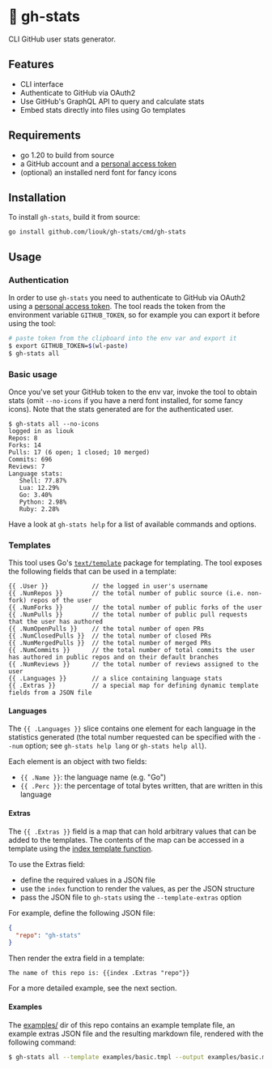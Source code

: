 # :scroll: gh-stats
CLI GitHub user stats generator.

## Features
- CLI interface
- Authenticate to GitHub via OAuth2
- Use GitHub's GraphQL API to query and calculate stats
- Embed stats directly into files using Go templates

## Requirements
- go 1.20 to build from source
- a GitHub account and a [personal access token](https://docs.github.com/en/authentication/keeping-your-account-and-data-secure/creating-a-personal-access-token)
- (optional) an installed nerd font for fancy icons

## Installation
To install `gh-stats`, build it from source:
```
go install github.com/liouk/gh-stats/cmd/gh-stats
```

## Usage

### Authentication
In order to use `gh-stats` you need to authenticate to GitHub via OAuth2 using a [personal access token](https://docs.github.com/en/authentication/keeping-your-account-and-data-secure/creating-a-personal-access-token). The tool reads the token from the environment variable `GITHUB_TOKEN`, so for example you can export it before using the tool:

```bash
# paste token from the clipboard into the env var and export it
$ export GITHUB_TOKEN=$(wl-paste)
$ gh-stats all
```

### Basic usage
Once you've set your GitHub token to the env var, invoke the tool to obtain stats (omit `--no-icons` if you have a nerd font installed, for some fancy icons). Note that the stats generated are for the authenticated user.
```
$ gh-stats all --no-icons
logged in as liouk
Repos: 8
Forks: 14
Pulls: 17 (6 open; 1 closed; 10 merged)
Commits: 696
Reviews: 7
Language stats:
   Shell: 77.87%
   Lua: 12.29%
   Go: 3.40%
   Python: 2.98%
   Ruby: 2.28%
```
Have a look at `gh-stats help` for a list of available commands and options.

### Templates
This tool uses Go's [`text/template`](https://pkg.go.dev/text/template) package for templating. The tool exposes the following fields that can be used in a template:
```
{{ .User }}            // the logged in user's username
{{ .NumRepos }}        // the total number of public source (i.e. non-fork) repos of the user
{{ .NumForks }}        // the total number of public forks of the user
{{ .NumPulls }}        // the total number of public pull requests that the user has authored
{{ .NumOpenPulls }}    // the total number of open PRs
{{ .NumClosedPulls }}  // the total number of closed PRs
{{ .NumMergedPulls }}  // the total number of merged PRs
{{ .NumCommits }}      // the total number of total commits the user has authored in public repos and on their default branches
{{ .NumReviews }}      // the total number of reviews assigned to the user
{{ .Languages }}       // a slice containing language stats
{{ .Extras }}          // a special map for defining dynamic template fields from a JSON file
```

#### Languages
The `{{ .Languages }}` slice contains one element for each language in the statistics generated (the total number requested can be specified with the `--num` option; see `gh-stats help lang` or `gh-stats help all`).

Each element is an object with two fields:
- `{{ .Name }}`: the language name (e.g. "Go")
- `{{ .Perc }}`: the percentage of total bytes written, that are written in this language

#### Extras
The `{{ .Extras }}` field is a map that can hold arbitrary values that can be added to the templates. The contents of the map can be accessed in a template using the [index template function](https://pkg.go.dev/text/template#hdr-Functions).

To use the Extras field:
- define the required values in a JSON file
- use the `index` function to render the values, as per the JSON structure
- pass the JSON file to `gh-stats` using the `--template-extras` option

For example, define the following JSON file:
```json
{
  "repo": "gh-stats"
}
```

Then render the extra field in a template:
```
The name of this repo is: {{index .Extras "repo"}}
```

For a more detailed example, see the next section.

#### Examples
The [examples/](https://github.com/liouk/gh-stats/tree/main/examples) dir of this repo contains an example template file, an example extras JSON file and the resulting markdown file, rendered with the following command:
```bash
$ gh-stats all --template examples/basic.tmpl --output examples/basic.md --template-extras examples/basic.json
```
